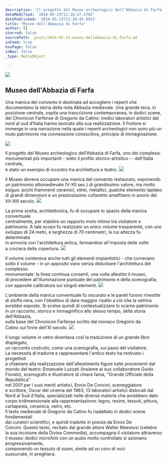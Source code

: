 ```yaml
---
description: 'Il progetto del Museo archeologico dell’Abbazia di Farfa, uno dei complessi  monumentali più importanti - sotto il profilo storico-artistico – dell’Italia centrale,  è stato un esempio di incontro tra architettura e teatro.'
dateModified: '2016-05-23T12:28:27.570Z'
datePublished: '2016-05-23T12:28:45.092Z'
title: "Museo dell'Abbazia di Farfa"
author: []
starred: false
sourcePath: _posts/2016-05-23-museo-dellabbazia-di-farfa.md
inFeed: true
hasPage: false
inNav: false
_type: MediaObject

---
```

<article style=""><img src="https://s3-us-west-2.amazonaws.com/the-grid-img/p/a2deda10208e077626c48558f6df3fe0aaf3f370.jpg" /><h1>Museo dell'Abbazia di Farfa</h1><p>Una manica del convento è destinata ad accogliere i reperti che documentano la storia della nota Abbazia medievale. Una grande teca, in posizione centrale, ospita una trascrizione contemporanea, in dodici scene, del Chronicon Farfense di Gregorio da Catino: tredici laboratori artistici dal nord al sud d’Italia hanno lavorato alla sua realizzazione. Il fruitore si immerge in una narrazione nella quale i reperti archeologici non sono più un muto patrimonio ma connessione conoscitiva, principio di immaginazione.</p></article>

![](https://the-grid-user-content.s3-us-west-2.amazonaws.com/c6eb1603-45a9-4e8f-98bc-dc6831b4a60f.jpg)

Il progetto del Museo archeologico dell'Abbazia di Farfa, uno dei complessi   
monumentali più importanti - sotto il profilo storico-artistico -- dell'Italia centrale,   
è stato un esempio di incontro tra architettura e teatro.
![](https://s3-us-west-2.amazonaws.com/the-grid-img/p/4702a1d1635dc545db121a13eb724b0597aff196.jpg)

Il Museo doveva occupare una manica del convento restaurato, esponendo   
un patrimonio altomedievale (V-XII sec.) di grandissimo valore, ma molto   
esiguo: pochi frammenti ceramici, vitrei, metallici, qualche elemento lapideo   
di grandi dimensioni e un preziosissimo cofanetto amalfitano in avorio del   
XII-XIII secolo.
![](https://s3-us-west-2.amazonaws.com/the-grid-img/p/6de815db8a8a38319f3c410b7b0b66febe2825a1.jpg)

La prima scelta, architettonica, fu di occupare lo spazio della manica conventuale   
centralmente, per stabilire un rapporto moto intimo tra visitatore e   
patrimonio. A tale scopo fu realizzato un unico volume trasparente, con uno   
sviluppo di 24 metri, e larghezza di 70 centimetri, la cui altezza fu determinata   
in armonia con l'architettura antica, fermandosi all'imposta delle volte   
a crociera della copertura.
![](https://s3-us-west-2.amazonaws.com/the-grid-img/p/615e446e82495c21ddd5e782628d25f725266fb1.jpg)

Il volume conteneva anche tutti gli elementi impiantistici - che correvano   
sotto il volume - in un apposito vano senza disturbare l'architettura del complesso   
monumentale: la linea continua consentì, una volta allestito il museo,   
di procedere all'illuminazione puntuale del patrimonio e della scenografia,   
con apposite calibrature sui singoli elementi.
![](https://s3-us-west-2.amazonaws.com/the-grid-img/p/8a52421b9384b5445cb872f2b91a92015d38ec0d.jpg)

L'ambiente della manica conventuale fu oscurato e le pareti furono rivestite   
di stoffa nera, con l'obiettivo di dare maggior risalto a ciò che la vetrina   
avrebbe esposto. Si scelse quindi di contestualizzare lo scarno patrimonio   
in un racconto, storico e immaginifico allo stesso tempo, della storia dell'Abbazia,   
sulla base del Chronicon Farfense scritto dal monaco Gregorio da   
Catino sul finire dell'XI secolo.
![](https://the-grid-user-content.s3-us-west-2.amazonaws.com/6521d7db-3951-49e3-893a-7bd465f009eb.jpg)

  
Il lungo volume in vetro diventava così la traduzione di un grande libro dispiegato,   
un racconto costruito, come una scenografia, sui passi del visitatore.   
La necessità di tradurre e rappresentare l'antico testo ha motivato i progettisti   
a chiamare alla realizzazione dell'allestimento figure tutte provenienti dal   
mondo del teatro: Emanuele Luzzati (insieme al suo collaboratore Guido   
Fiorato), scenografo e illustratore di chiara fama, "Grande Ufficiale della Repubblica"   
nel 2001 per i suoi meriti artistici, Ennio De Concini, sceneggiatore   
e scrittore, Oscar del cinema del 1963; 13 laboratori artistici dislocati dal   
Nord al Sud d'Italia, specializzati nelle diverse materie che avrebbero dato   
corpo tridimensionale alla rappresentazione: legno, resine, tessuti, pittura,   
cartapesta, ceramica, vetro, etc.   
Il testo medievale di Gregorio da Catino fu riadattato in dodici scene fondamentali   
dai curatori scientifici, e quindi tradotto in poesia da Ennio De   
Concini. Questo testo, recitato dal grande attore Walter Maestosi (celebre   
la sua incisione della Divina Commedia), accompagna il visitatore attraverso   
il museo: dodici microfoni con un audio molto controllato si azionano progressivamente,   
componendo un tessuto di suoni, simile ad un coro di voci   
sussurrate, in preghiera.